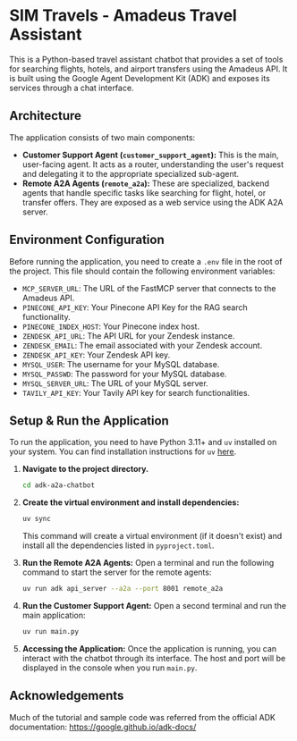 # SIM Travels - Amadeus Travel Assistant

This is a Python-based travel assistant chatbot that provides a set of tools for searching flights, hotels, and airport transfers using the Amadeus API. It is built using the Google Agent Development Kit (ADK) and exposes its services through a chat interface.

## Architecture

The application consists of two main components:

*   **Customer Support Agent (`customer_support_agent`):** This is the main, user-facing agent. It acts as a router, understanding the user's request and delegating it to the appropriate specialized sub-agent.
*   **Remote A2A Agents (`remote_a2a`):** These are specialized, backend agents that handle specific tasks like searching for flight, hotel, or transfer offers. They are exposed as a web service using the ADK A2A server.

## Environment Configuration

Before running the application, you need to create a `.env` file in the root of the project. This file should contain the following environment variables:

*   `MCP_SERVER_URL`: The URL of the FastMCP server that connects to the Amadeus API.
*   `PINECONE_API_KEY`: Your Pinecone API Key for the RAG search functionality.
*   `PINECONE_INDEX_HOST`: Your Pinecone index host.
*   `ZENDESK_API_URL`: The API URL for your Zendesk instance.
*   `ZENDESK_EMAIL`: The email associated with your Zendesk account.
*   `ZENDESK_API_KEY`: Your Zendesk API key.
*   `MYSQL_USER`: The username for your MySQL database.
*   `MYSQL_PASSWD`: The password for your MySQL database.
*   `MYSQL_SERVER_URL`: The URL of your MySQL server.
*   `TAVILY_API_KEY`: Your Tavily API key for search functionalities.

## Setup & Run the Application

To run the application, you need to have Python 3.11+ and `uv` installed on your system. You can find installation instructions for `uv` [here](https://github.com/astral-sh/uv).

1.  **Navigate to the project directory.**
    ```bash
    cd adk-a2a-chatbot
    ```

2.  **Create the virtual environment and install dependencies:**
    ```bash
    uv sync
    ```
    This command will create a virtual environment (if it doesn't exist) and install all the dependencies listed in `pyproject.toml`.

3.  **Run the Remote A2A Agents:**
    Open a terminal and run the following command to start the server for the remote agents:
    ```bash
    uv run adk api_server --a2a --port 8001 remote_a2a
    ```

4.  **Run the Customer Support Agent:**
    Open a second terminal and run the main application:
    ```bash
    uv run main.py
    ```

5.  **Accessing the Application:**
    Once the application is running, you can interact with the chatbot through its interface. The host and port will be displayed in the console when you run `main.py`.

## Acknowledgements

Much of the tutorial and sample code was referred from the official ADK documentation: https://google.github.io/adk-docs/
